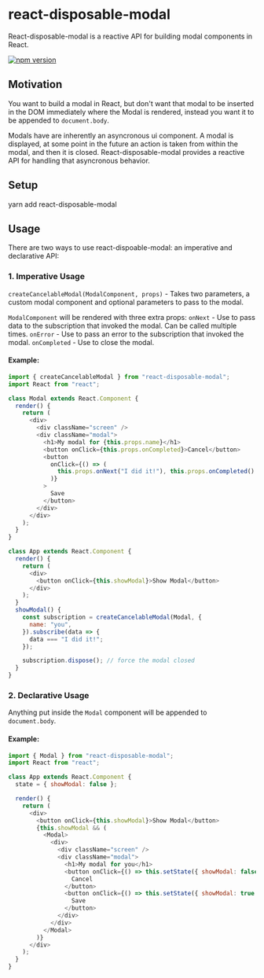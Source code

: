 # react-disposable-modal
React-disposable-modal is a reactive API for building modal components in React.

[![npm version](https://img.shields.io/npm/v/react-disposable-modal.svg?style=flat-square)](https://www.npmjs.org/package/react-disposable-modal)

## Motivation
You want to build a modal in React, but don't want that modal to be
inserted in the DOM immediately where the Modal is rendered, instead you
want it to be appended to `document.body`.

Modals have are inherently an asyncronous ui component. A modal is
displayed, at some point in the future an action is taken from within
the modal, and then it is closed. React-disposable-modal provides a
reactive API for handling that asyncronous behavior.

## Setup
yarn add react-disposable-modal

## Usage

There are two ways to use react-dispoable-modal: an imperative and
declarative API:

### 1. Imperative Usage

`createCancelableModal(ModalComponent, props)` - Takes two parameters, a
custom modal component and optional parameters to pass to the modal.

`ModalComponent` will be rendered with three extra props:
`onNext` - Use to pass data to the subscription that invoked the modal. Can be called multiple times.
`onError` - Use to pass an error to the subscription that invoked the modal.
`onCompleted` - Use to close the modal.

#### Example:

```js
import { createCancelableModal } from "react-disposable-modal";
import React from "react";

class Modal extends React.Component {
  render() {
    return (
      <div>
        <div className="screen" />
        <div className="modal">
          <h1>My modal for {this.props.name}</h1>
          <button onClick={this.props.onCompleted}>Cancel</button>
          <button
            onClick={() => (
              this.props.onNext("I did it!"), this.props.onCompleted()
            )}
          >
            Save
          </button>
        </div>
      </div>
    );
  }
}

class App extends React.Component {
  render() {
    return (
      <div>
        <button onClick={this.showModal}>Show Modal</button>
      </div>
    );
  }
  showModal() {
    const subscription = createCancelableModal(Modal, {
      name: "you",
    }).subscribe(data => {
      data === "I did it!";
    });

    subscription.dispose(); // force the modal closed
  }
}
```

### 2. Declarative Usage
Anything put inside the `Modal` component will be appended to `document.body`.

#### Example:

```js
import { Modal } from "react-disposable-modal";
import React from "react";

class App extends React.Component {
  state = { showModal: false };

  render() {
    return (
      <div>
        <button onClick={this.showModal}>Show Modal</button>
        {this.showModal && (
          <Modal>
            <div>
              <div className="screen" />
              <div className="modal">
                <h1>My modal for you</h1>
                <button onClick={() => this.setState({ showModal: false })}>
                  Cancel
                </button>
                <button onClick={() => this.setState({ showModal: true })}>
                  Save
                </button>
              </div>
            </div>
          </Modal>
        )}
      </div>
    );
  }
}
```
